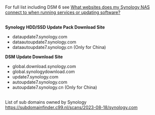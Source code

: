 For full list including DSM 6 see <a href=https://kb.synology.com/en-my/DSM/tutorial/What_websites_does_Synology_NAS_connect_to_when_running_services_or_updating_software>What websites does my Synology NAS connect to when running services or updating software?</a>


 </br> **Synology HDD/SSD Update Pack Download Site**
- dataupdate7.synology.com
- dataautoupdate7.synology.com
- dataautoupdate7.synology.cn (Only for China)

**DSM Update Download Site**
- global.download.synology.com
- global.synologydownload.com
- update7.synology.com
- autoupdate7.synology.com
- autoupdate7.synology.cn (Only for China)


</br>List of sub domains owned by Synology 
https://subdomainfinder.c99.nl/scans/2023-08-18/synology.com
